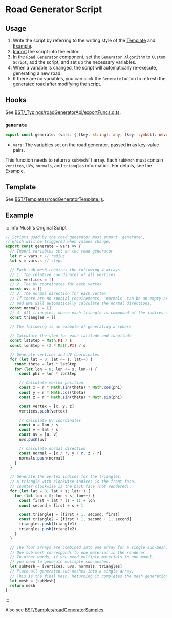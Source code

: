 # Road Generator Script

## Usage

1. Write the script by referring to the writing style of the [Template](#Template) and [Example](#Example).
2. [Import](../advanced/assets#Scripts) the script into the editor.
3. In the [`Road Generator`](../advanced/item/roadGenerator#Custom-Script) component, set the `Generator Algorithm` to `Custom Script`, add the script, and set up the necessary variables.
4. When a variable is changed, the script will automatically re-execute, generating a new road.
5. If there are no variables, you can click the `Generate` button to refresh the generated road after modifying the script.

## Hooks

See [BST/\_Typings/roadGeneratorApi/exportFuncs.d.ts](https://github.com/Withered-Flower-0422/BST/blob/main/_Typings/roadGeneratorApi/exportFuncs.d.ts).

### `generate`

```ts
export const generate: (vars: { [key: string]: any; [key: symbol]: never }) => Mesh
```

- `vars`: The variables set on the road generator, passed in as key-value pairs.

This function needs to return a `subMesh[]` array. Each `subMesh` must contain `vertices`, `UVs`, `normals`, and `triangles` information. For details, see the [Example](#Example).

## Template

See [BST/Templates/roadGeneratorTemplate.js](https://github.com/Withered-Flower-0422/BST/blob/main/Templates/roadGeneratorTemplate.js).

## Example

::: info Mush's Original Script

```js
// Scripts used by the road generator must export 'generate',
// which will be triggered when values change.
export const generate = vars => {
  // Import variables set on the road generator
  let r = vars.r // radius
  let s = vars.s // steps

  // Each sub-mesh requires the following 4 arrays.
  // 1. The relative coordinates of all vertices
  const vertices = []
  // 2. The UV coordinates for each vertex
  const uvs = []
  // 3. The normal direction for each vertex
  // If there are no special requirements, 'normals' can be an empty array,
  // and BME will automatically calculate the normal directions.
  const normals = []
  // 4. All triangles, where each triangle is composed of the indices of 3 vertices
  const triangles = []

  // The following is an example of generating a sphere

  // Calculate the step for each latitude and longitude
  const latStep = Math.PI / s
  const lonStep = (2 * Math.PI) / s

  // Generate vertices and UV coordinates
  for (let lat = 0; lat <= s; lat++) {
    const theta = lat * latStep
    for (let lon = 0; lon <= s; lon++) {
      const phi = lon * lonStep

      // Calculate vertex position
      const x = r * Math.sin(theta) * Math.cos(phi)
      const y = r * Math.cos(theta)
      const z = r * Math.sin(theta) * Math.sin(phi)

      const vertex = [x, y, z]
      vertices.push(vertex)

      // Calculate UV coordinates
      const u = lon / s
      const v = lat / s
      const uv = [u, v]
      uvs.push(uv)

      // Calculate normal direction
      const normal = [x / r, y / r, z / r]
      normals.push(normal)
    }
  }

  // Generate the vertex indices for the triangles.
  // A triangle with clockwise indices is the front face;
  // counter-clockwise is the back face (not rendered).
  for (let lat = 0; lat < s; lat++) {
    for (let lon = 0; lon < s; lon++) {
      const first = lat * (s + 1) + lon
      const second = first + s + 1

      const triangle1 = [first + 1, second, first]
      const triangle2 = [first + 1, second + 1, second]
      triangles.push(triangle1)
      triangles.push(triangle2)
    }
  }

  // The four arrays are combined into one array for a single sub-mesh.
  // One sub-mesh corresponds to one material in the renderer.
  // In other words, if you need multiple materials in one model,
  // you need to generate multiple sub-meshes.
  let subMesh = [vertices, uvs, normals, triangles]
  // Place all generated sub-meshes into a single array.
  // This is the final Mesh. Returning it completes the mesh generation.
  let mesh = [subMesh]
  return mesh
}
```

:::

Also see [BST/Samples/roadGeneratorSamples](https://github.com/Withered-Flower-0422/BST/tree/main/Samples/roadGeneratorSamples).
